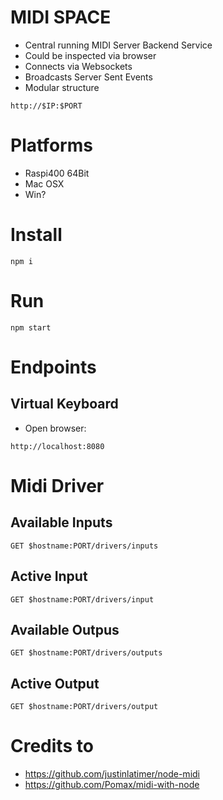 # MIDI SPACE
- Central running MIDI Server Backend Service
- Could be inspected via browser 
- Connects via Websockets 
- Broadcasts Server Sent Events
- Modular structure

``` 
http://$IP:$PORT
``` 

# Platforms
- Raspi400 64Bit
- Mac OSX
- Win?

# Install 
``` 
npm i
``` 

# Run
``` 
npm start
``` 

# Endpoints
## Virtual Keyboard
- Open browser:

``` 
http://localhost:8080
``` 

# Midi Driver

## Available Inputs
``` 
GET $hostname:PORT/drivers/inputs
``` 

## Active Input
``` 
GET $hostname:PORT/drivers/input
``` 

## Available Outpus
``` 
GET $hostname:PORT/drivers/outputs
``` 

## Active Output
``` 
GET $hostname:PORT/drivers/output
``` 

# Credits to 
- https://github.com/justinlatimer/node-midi
- https://github.com/Pomax/midi-with-node